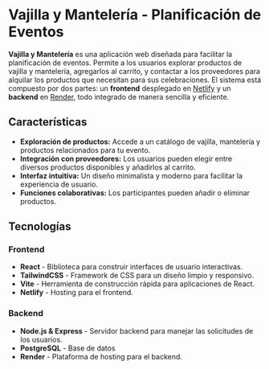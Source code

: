 # Vajilla y Mantelería - Planificación de Eventos

**Vajilla y Mantelería** es una aplicación web diseñada para facilitar la planificación de eventos. Permite a los usuarios explorar productos de vajilla y mantelería, agregarlos al carrito, y contactar a los proveedores para alquilar los productos que necesitan para sus celebraciones. El sistema está compuesto por dos partes: un **frontend** desplegado en [Netlify](https://www.netlify.com/) y un **backend** en [Render](https://render.com/), todo integrado de manera sencilla y eficiente.

## Características

- **Exploración de productos:** Accede a un catálogo de vajilla, mantelería y productos relacionados para tu evento.
- **Integración con proveedores:** Los usuarios pueden elegir entre diversos productos disponibles y añadirlos al carrito.
- **Interfaz intuitiva:** Un diseño minimalista y moderno para facilitar la experiencia de usuario.
- **Funciones colaborativas:** Los participantes pueden añadir o eliminar productos.

## Tecnologías

### Frontend
- **React** - Biblioteca para construir interfaces de usuario interactivas.
- **TailwindCSS** - Framework de CSS para un diseño limpio y responsivo.
- **Vite** - Herramienta de construcción rápida para aplicaciones de React.
- **Netlify** - Hosting para el frontend.

### Backend
- **Node.js & Express** - Servidor backend para manejar las solicitudes de los usuarios.
- **PostgreSQL** - Base de datos
- **Render** - Plataforma de hosting para el backend.


